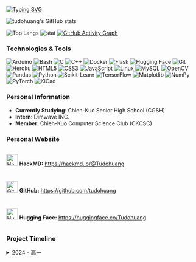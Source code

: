 [![Typing SVG](https://readme-typing-svg.demolab.com?font=Fira+Code&pause=1000&color=F7F7F7&width=435&lines=About+Me%E2%9C%A8)](https://git.io/typing-svg)

![tudohuang's GitHub stats](https://github-readme-stats.vercel.app/api?username=tudohuang&show_icons=true&theme=dark&locale=zh-tw)

![Top Langs](https://github-readme-stats.vercel.app/api/top-langs/?username=tudohuang&layout=compact&theme=vision-friendly-dark)
![stat](https://github-readme-streak-stats.herokuapp.com/?user=tudohuang&theme=dark)
[![GitHub Activity Graph](https://github-readme-activity-graph.vercel.app/graph?username=tudohuang&theme=github-compact)](https://github.com/ashutosh00710/github-readme-activity-graph)

### Technologies & Tools

![Arduino](https://img.shields.io/badge/Arduino-00979D?style=for-the-badge&logo=arduino&logoColor=white)
![Bash](https://img.shields.io/badge/Bash-4EAA25?style=for-the-badge&logo=gnubash&logoColor=white)
![C](https://img.shields.io/badge/C-A8B9CC?style=for-the-badge&logo=c&logoColor=white)
![C++](https://img.shields.io/badge/C++-00599C?style=for-the-badge&logo=cpp&logoColor=white)
![Docker](https://img.shields.io/badge/Docker-2496ED?style=for-the-badge&logo=docker&logoColor=white)
![Flask](https://img.shields.io/badge/Flask-000000?style=for-the-badge&logo=flask&logoColor=white)
![Hugging Face](https://img.shields.io/badge/Hugging_Face-FFB000?style=for-the-badge&logo=huggingface&logoColor=white)
![Git](https://img.shields.io/badge/Git-F05032?style=for-the-badge&logo=git&logoColor=white)
![Heroku](https://img.shields.io/badge/Heroku-430098?style=for-the-badge&logo=heroku&logoColor=white)
![HTML5](https://img.shields.io/badge/HTML5-E34F26?style=for-the-badge&logo=html5&logoColor=white)
![CSS3](https://img.shields.io/badge/CSS3-1572B6?style=for-the-badge&logo=css3&logoColor=white)
![JavaScript](https://img.shields.io/badge/JavaScript-F7DF1E?style=for-the-badge&logo=javascript&logoColor=323330)
![Linux](https://img.shields.io/badge/Linux-FCC624?style=for-the-badge&logo=linux&logoColor=black)
![MySQL](https://img.shields.io/badge/MySQL-4479A1?style=for-the-badge&logo=mysql&logoColor=white)
![OpenCV](https://img.shields.io/badge/OpenCV-5C3EE8?style=for-the-badge&logo=opencv&logoColor=white)
![Pandas](https://img.shields.io/badge/Pandas-150458?style=for-the-badge&logo=pandas&logoColor=white)
![Python](https://img.shields.io/badge/Python-FFD43B?style=for-the-badge&logo=python&logoColor=blue)
![Scikit-Learn](https://img.shields.io/badge/Scikit--Learn-F7931E?style=for-the-badge&logo=scikitlearn&logoColor=white)
![TensorFlow](https://img.shields.io/badge/TensorFlow-FF6F00?style=for-the-badge&logo=tensorflow&logoColor=white)
![Matplotlib](https://img.shields.io/badge/Matplotlib-FFDD44?style=for-the-badge&logo=matplotlib&logoColor=black)
![NumPy](https://img.shields.io/badge/NumPy-013243?style=for-the-badge&logo=numpy&logoColor=white)
![PyTorch](https://img.shields.io/badge/PyTorch-EE4C2C?style=for-the-badge&logo=pytorch&logoColor=white)
![KiCad](https://img.shields.io/badge/KiCad-314CB0?style=for-the-badge&logo=kicad&logoColor=white)

### Personal Information

- **Currently Studying**: Chien-Kuo Senior High School (CGSH)
- **Intern**: Dimwave INC.
- **Member**: Chien-Kuo Computer Science Club (CKCSC)


### Personal Website

<div style="display: flex; flex-direction: column; gap: 10px;">
  <p>
    <img src="https://presskit.hackmd.io/Logo/SVG/HackMD_LOGO_vertical.svg" alt="HackMD" width="30">
    <strong>HackMD:</strong>
    <a href="https://hackmd.io/@Tudohuang" target="_blank" rel="noopener noreferrer">https://hackmd.io/@Tudohuang</a>
  </p>
  <p>
    <img src="https://upload.wikimedia.org/wikipedia/commons/a/ae/Github-desktop-logo-symbol.svg" alt="GitHub" width="30">
    <strong>GitHub:</strong>
    <a href="https://github.com/tudohuang" target="_blank" rel="noopener noreferrer">https://github.com/tudohuang</a>
  </p>
  <p>
    <img src="https://avatars.githubusercontent.com/u/25720743?s=200&v=4" alt="Hugging Face" width="30">
    <strong>Hugging Face:</strong>
    <a href="https://huggingface.co/Tudohuang" target="_blank" rel="noopener noreferrer">https://huggingface.co/Tudohuang</a>
  </p>
</div>




### Project Timeline

<details>
<summary>2024 - 高一</summary>

- **2023 September**: 魅影魔光

  ![Readme Card](https://github-readme-stats.vercel.app/api/pin/?username=tudohuang&repo=phantomlight&theme=dark)

- **2023 December**: 圍棋機器人

![readme](https://github-readme-stats.vercel.app/api/pin/?username=tudohuang&repo=sigmago&theme=dark)

- **May**: 酵母紀錄

  ![Readme Card](https://github-readme-stats.vercel.app/api/pin/?username=tudohuang&repo=Yeast-Recording&theme=dark)
- **June**: Flask放課成發

  ![Readme Card](https://github-readme-stats.vercel.app/api/pin/?username=tudohuang&repo=CITHUB&theme=dark)
- **July**: 雷達測速

  ![Readme Card](https://github-readme-stats.vercel.app/api/pin/?username=tudohuang&repo=Radar-Project&theme=dark)
- **August**: MCU示波器

  ![Readme Card](https://github-readme-stats.vercel.app/api/pin/?username=tudohuang&repo=MCU-Oscilloscope&theme=dark)

</details>
